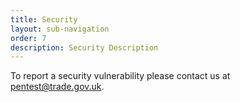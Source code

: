 ```yaml
---
title: Security
layout: sub-navigation
order: 7
description: Security Description
---
```


To report a security vulnerability please contact us at <pentest@trade.gov.uk>.
